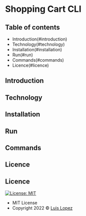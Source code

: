# Shopping Cart CLI

## Table of contents
* Introduction(#introduction)
* Technology(#technology)
* Installation(#installation)
* Run(#run)
* Commands(#commands)
* Licence(#licence)

## Introduction

## Technology

## Installation

## Run

## Commands

## Licence

## Licence
[![License: MIT](https://img.shields.io/badge/License-MIT-yellow.svg)](https://opensource.org/licenses/MIT)

* MIT License
* Copyright 2022 © [Luis Lopez](https://github.com/luislopez-dev)